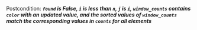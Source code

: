 Postcondition: ***`found` is False, `i` is less than `n`, `j` is `i`, `window_counts` contains `color` with an updated value, and the sorted values of `window_counts` match the corresponding values in `counts` for all elements***